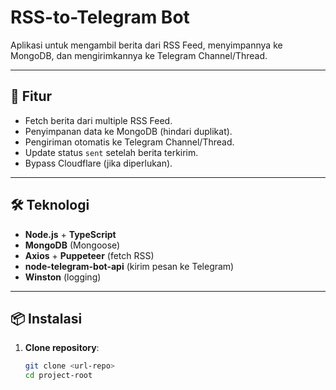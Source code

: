 # RSS-to-Telegram Bot

Aplikasi untuk mengambil berita dari RSS Feed, menyimpannya ke MongoDB, dan mengirimkannya ke Telegram Channel/Thread.

---

## 📌 Fitur

- Fetch berita dari multiple RSS Feed.
- Penyimpanan data ke MongoDB (hindari duplikat).
- Pengiriman otomatis ke Telegram Channel/Thread.
- Update status `sent` setelah berita terkirim.
- Bypass Cloudflare (jika diperlukan).

---

## 🛠 Teknologi

- **Node.js** + **TypeScript**
- **MongoDB** (Mongoose)
- **Axios** + **Puppeteer** (fetch RSS)
- **node-telegram-bot-api** (kirim pesan ke Telegram)
- **Winston** (logging)

---

## 📦 Instalasi

1. **Clone repository**:
   ```bash
   git clone <url-repo>
   cd project-root
   ```
